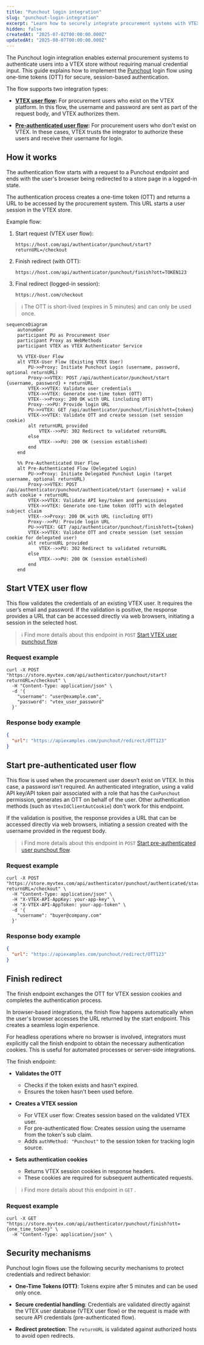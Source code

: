 ```yaml
---
title: "Punchout login integration"
slug: "punchout-login-integration"
excerpt: "Learn how to securely integrate procurement systems with VTEX stores using Punchout login flows, supporting both browser-based and headless operations."
hidden: false
createdAt: "2025-07-02T00:00:00.000Z"
updatedAt: "2025-08-07T00:00:00.000Z"
---
```


The Punchout login integration enables external procurement systems to authenticate users into a VTEX store without requiring manual credential input. This guide explains how to implement the [Punchout](https://developers.vtex.com/docs/guides/punchout) login flow using one-time tokens (OTT) for secure, session-based authentication.

The flow supports two integration types:

* **[VTEX user flow](#start-vtex-user-flow):** For procurement users who exist on the VTEX platform. In this flow, the username and password are sent as part of the request body, and VTEX authorizes them.

* **[Pre-authenticated user flow](#start-pre-authenticated-user-flow):** For procurement users who don't exist on VTEX. In these cases, VTEX trusts the integrator to authorize these users and receive their username for login.

## How it works

The authentication flow starts with a request to a Punchout endpoint and ends with the user's browser being redirected to a store page in a logged-in state.

The authentication process creates a one-time token (OTT) and returns a URL to be accessed by the procurement system. This URL starts a user session in the VTEX store.

Example flow:

1. Start request (VTEX user flow):

   ```
   https://host.com/api/authenticator/punchout/start?returnURL=/checkout
   ```

2. Finish redirect (with OTT):

   ```
   https://host.com/api/authenticator/punchout/finish?ott=TOKEN123
   ```

3. Final redirect (logged-in session):
   ```
   https://host.com/checkout
   ```

>ℹ️ The OTT is short-lived (expires in 5 minutes) and can only be used once.

```mermaid
sequenceDiagram
    autonumber
    participant PU as Procurement User
    participant Proxy as WebMethods
    participant VTEX as VTEX Authenticator Service

    %% VTEX-User Flow
    alt VTEX-User Flow (Existing VTEX User)
        PU->>Proxy: Initiate Punchout Login (username, password, optional returnURL)
        Proxy->>VTEX: POST /api/authenticator/punchout/start {username, password} + returnURL
        VTEX->>VTEX: Validate user credentials
        VTEX->>VTEX: Generate one-time token (OTT)
        VTEX-->>Proxy: 200 OK with URL (including OTT)
        Proxy-->>PU: Provide login URL
        PU->>VTEX: GET /api/authenticator/punchout/finish?ott={token}
        VTEX->>VTEX: Validate OTT and create session (set session cookie)
        alt returnURL provided
            VTEX-->>PU: 302 Redirect to validated returnURL
        else
            VTEX-->>PU: 200 OK (session established)
        end
    end

    %% Pre-Authenticated User Flow
    alt Pre-Authenticated Flow (Delegated Login)
        PU->>Proxy: Initiate Delegated Punchout Login (target username, optional returnURL)
        Proxy->>VTEX: POST /api/authenticator/punchout/authenticated/start {username} + valid auth cookie + returnURL
        VTEX->>VTEX: Validate API key/token and permissions
        VTEX->>VTEX: Generate one-time token (OTT) with delegated subject claim
        VTEX-->>Proxy: 200 OK with URL (including OTT)
        Proxy-->>PU: Provide login URL
        PU->>VTEX: GET /api/authenticator/punchout/finish?ott={token}
        VTEX->>VTEX: Validate OTT and create session (set session cookie for delegated user)
        alt returnURL provided
            VTEX-->>PU: 302 Redirect to validated returnURL
        else
            VTEX-->>PU: 200 OK (session established)
        end
    end
```

## Start VTEX user flow

This flow validates the credentials of an existing VTEX user. It requires the user’s email and password. If the validation is positive, the response provides a URL that can be accessed directly via web browsers, initiating a session in the selected host.

>ℹ️ Find more details about this endpoint in `POST` [Start VTEX user punchout flow](https://developers.vtex.com/docs/api-reference/punchout-api#post-/api/authenticator/punchout/start).

### Request example

```curl
curl -X POST "https://store.myvtex.com/api/authenticator/punchout/start?returnURL=/checkout" \
  -H "Content-Type: application/json" \
  -d '{
    "username": "user@example.com",
    "password": "vtex_user_password"
  }'
```

### Response body example

```json
{
  "url": "https://apiexamples.com/punchout/redirect/OTT123"
}
```

## Start pre-authenticated user flow

This flow is used when the procurement user doesn’t exist on VTEX. In this case, a password isn't required. An authenticated integration, using a valid API key/API token pair associated with a role that has the `CanPunchout` permission, generates an OTT on behalf of the user.  Other authentication methods (such as `VtexIdClientAutCookie`) don't work for this endpoint.

If the validation is positive, the response provides a URL that can be accessed directly via web browsers, initiating a session created with the username provided in the request body.

>ℹ️ Find more details about this endpoint in `POST` [Start pre-authenticated user punchout flow](https://developers.vtex.com/docs/api-reference/punchout-api#post-/api/authenticator/punchout/authenticated/start).

### Request example

```curl
curl -X POST "https://store.myvtex.com/api/authenticator/punchout/authenticated/start?returnURL=/checkout" \
  -H "Content-Type: application/json" \
  -H "X-VTEX-API-AppKey: your-app-key" \
  -H "X-VTEX-API-AppToken: your-app-token" \
  -d '{
    "username": "buyer@company.com"
  }'
```

### Response body example

```json
{
  "url": "https://apiexamples.com/punchout/redirect/OTT123"
}
```

## Finish redirect

The finish endpoint exchanges the OTT for VTEX session cookies and completes the authentication process.

In browser-based integrations, the finish flow happens automatically when the user's browser accesses the URL returned by the start endpoint. This creates a seamless login experience.

For headless operations where no browser is involved, integrators must explicitly call the finish endpoint to obtain the necessary authentication cookies. This is useful for automated processes or server-side integrations.

The finish endpoint:

- **Validates the OTT**

   - Checks if the token exists and hasn't expired.
   - Ensures the token hasn't been used before.

- **Creates a VTEX session**

   - For VTEX user flow: Creates session based on the validated VTEX user.
   - For pre-authenticated flow: Creates session using the username from the token's sub claim.
   - Adds `authMethod: "Punchout"` to the session token for tracking login source.

- **Sets authentication cookies**

   - Returns VTEX session cookies in response headers.
   - These cookies are required for subsequent authenticated requests.

>ℹ️ Find more details about this endpoint in `GET` [](https://developers.vtex.com/docs/api-reference/punchout-api#get-/api/authenticator/punchout/finish).

### Request example

```curl
curl -X GET "https://store.myvtex.com/api/authenticator/punchout/finish?ott={one_time_token}" \
  -H "Content-Type: application/json" \
```

## Security mechanisms

Punchout login flows use the following security mechanisms to protect credentials and redirect behavior:

* **One-Time Tokens (OTT)**: Tokens expire after 5 minutes and can be used only once.

* **Secure credential handling**: Credentials are validated directly against the VTEX user database (VTEX user flow) or the request is made with secure API credentials (pre-authenticated flow).

* **Redirect protection**: The `returnURL` is validated against authorized hosts to avoid open redirects.
